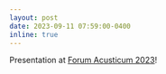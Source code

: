 ```yaml
---
layout: post
date: 2023-09-11 07:59:00-0400
inline: true
---
```


Presentation at <a href="https://www.fa2023.org/" target=blank>Forum Acusticum 2023</a>!
